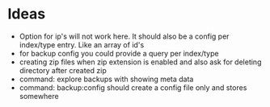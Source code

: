 Ideas
=====

- Option for ip's will not work here. It should also be a config per index/type entry. Like an array of id's
- for backup config you could provide a query per index/type
- creating zip files when zip extension is enabled and also ask for deleting directory after created zip
- command: explore backups with showing meta data
- command: backup:config should create a config file only and stores somewhere



